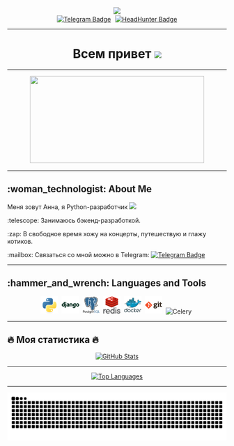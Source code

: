 <div id="container" align="center">
  <div id="header">
    <img src="https://i.giphy.com/media/v1.Y2lkPTc5MGI3NjExNWFrMnlrNjRzY2dxZmV6b2djeDh1Y2x1MWVyZXUxa2Nycm9neDcyYyZlcD12MV9pbnRlcm5hbF9naWZfYnlfaWQmY3Q9Zw/2A75RyXVzzSI2bx4Gj/giphy.gif" width="100"/>
  </div>
  <div id="badges" style="display: flex; justify-content: center; gap: 10px;">
    <a href="https://t.me/anna_8_5">
      <img src="https://img.shields.io/badge/Telegram-2CA5E0?style=for-the-badge&logo=telegram&logoColor=white" alt="Telegram Badge"/>
    </a>
    <a href="https://spb.hh.ru/resume/f239e5f3ff0ee96ee50039ed1f74486a433151">
      <img src="https://img.shields.io/badge/HeadHunter-red?style=for-the-badge&logo=hh&logoColor=white" alt="HeadHunter Badge"/>
    </a>
  </div>
</div>

<hr>

<div align="center" class="section">
  <h1>Всем привет <img src="https://media.giphy.com/media/hvRJCLFzcasrR4ia7z/giphy.gif" width="30px"/></h1>
</div>

<hr>

<div align="center" class="section">
  <img src="https://i.giphy.com/media/v1.Y2lkPTc5MGI3NjExejcxNTk3YnM3NTBjYXZubnJ0YXFsemRlb2FuYW53d2llcmh5Z3V2dyZlcD12MV9pbnRlcm5hbF9naWZfYnlfaWQmY3Q9Zw/fipN1GOuDK8txSqay3/giphy.gif" width="400" height="200"/>
</div>

<hr>

<div class="section">
  <h2>:woman_technologist: About Me</h2>
  <p>Меня зовут Анна, я Python-разработчик <img src="https://media.giphy.com/media/WUlplcMpOCEmTGBtBW/giphy.gif" width="30"></p>
  <p>:telescope: Занимаюсь бэкенд-разработкой.</p>
  <p>:zap: В свободное время хожу на концерты, путешествую и глажу котиков.</p>
  <p>:mailbox: Связаться со мной можно в Telegram: 
    <a href="https://t.me/anna_8_5">
      <img src="https://img.shields.io/badge/-Anna-blue?style=flat&logo=Telegram&logoColor=white" alt="Telegram Badge"/>
    </a>
  </p>
</div>

<hr>

<div class="section">
  <h2>:hammer_and_wrench: Languages and Tools</h2>
  <div style="text-align: center;">
    <img src="https://github.com/devicons/devicon/blob/master/icons/python/python-original.svg" title="Python" alt="Python" width="40" height="40"/>&nbsp;
    <img src="https://github.com/devicons/devicon/blob/master/icons/django/django-plain-wordmark.svg" title="Django REST Framework" alt="DRF" width="40" height="40"/>&nbsp;
    <img src="https://github.com/devicons/devicon/blob/master/icons/postgresql/postgresql-original-wordmark.svg" title="PostgreSQL" alt="PostgreSQL" width="40" height="40"/>&nbsp;
    <img src="https://github.com/devicons/devicon/blob/master/icons/redis/redis-original-wordmark.svg" title="Redis" alt="Redis" width="40" height="40"/>&nbsp;
    <img src="https://github.com/devicons/devicon/blob/master/icons/docker/docker-original-wordmark.svg" title="Docker" alt="Docker" width="40" height="40"/>&nbsp;
    <img src="https://github.com/devicons/devicon/blob/master/icons/git/git-original-wordmark.svg" title="Git" alt="Git" width="40" height="40"/>&nbsp;
    <img src="https://img.icons8.com/color/48/000000/celery.png" title="Celery" alt="Celery" width="40" height="40"/>&nbsp;
  </div>
</div>

<hr>

</body>
</html>

<div class="section">
  <h2>🔥 Моя статистика 🔥</h2>



  <!-- GitHub Stats -->
  <div style="text-align: center;">
    <a href="https://github.com/anuraghazra/github-readme-stats">
      <img src="https://github-readme-stats.vercel.app/api?username=annavaleriev&show_icons=true&theme=merko" alt="GitHub Stats"/>
    </a>
  </div>

  <hr>


  <!-- Top Languages Stats -->
  <div style="text-align: center;">
    <a href="https://github.com/anuraghazra/github-readme-stats">
      <img src="https://github-readme-stats.vercel.app/api/top-langs/?username=annavaleriev&layout=compact&theme=merko" alt="Top Languages"/>
    </a>
  </div>
</div>

<hr>

</body>
</html>


<picture>
  <source media="(prefers-color-scheme: dark)" srcset="https://raw.githubusercontent.com/annavaleriev/annavaleriev/output/github-contribution-grid-snake-dark.svg">
  <source media="(prefers-color-scheme: dark)" srcset="https://raw.githubusercontent.com/annavaleriev/annavaleriev/output/github-contribution-grid-snake-dark.svg">
  <source media="(prefers-color-scheme: light)" srcset="https://raw.githubusercontent.com/annavaleriev/annavaleriev/output/github-contribution-grid-snake.svg">
  <img alt="github contribution grid snake animation" src="https://raw.githubusercontent.com/annavaleriev/annavaleriev/output/github-contribution-grid-snake.svg">
</picture>






